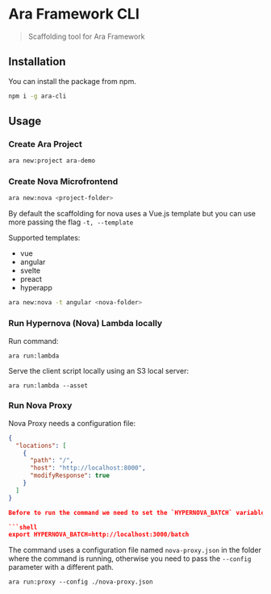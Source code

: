 # Ara Framework CLI

> Scaffolding tool for Ara Framework

## Installation

You can install the package from npm.

```bash
npm i -g ara-cli
```

## Usage

### Create Ara Project

```bash
ara new:project ara-demo
```

### Create Nova Microfrontend

```bash
ara new:nova <project-folder>
```

By default the scaffolding for nova uses a Vue.js template but you can use more passing the flag `-t, --template`

Supported templates:
- vue
- angular
- svelte
- preact
- hyperapp

```bash
ara new:nova -t angular <nova-folder>
```

### Run Hypernova (Nova) Lambda locally

Run command:

```shell
ara run:lambda
```

Serve the client script locally using an S3 local server:

```shell
ara run:lambda --asset
```

### Run Nova Proxy

Nova Proxy needs a configuration file:

```json
{
  "locations": [
    {
      "path": "/",
      "host": "http://localhost:8000",
      "modifyResponse": true
    }
  ]
}

Before to run the command we need to set the `HYPERNOVA_BATCH` variable using the Nova service endpoint.

```shell
export HYPERNOVA_BATCH=http://localhost:3000/batch
```

The command uses a configuration file named `nova-proxy.json` in the folder where the command is running, otherwise you need to pass the `--config` parameter with a different path.
```
ara run:proxy --config ./nova-proxy.json
```